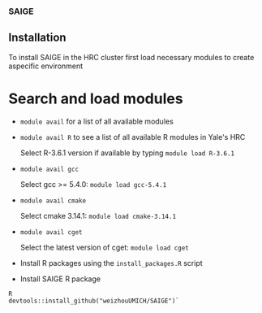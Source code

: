 ### SAIGE

## Installation

To install SAIGE in the HRC cluster first load necessary modules to create aspecific environment

# Search and load modules

* `module avail` for a list of all available modules
 
* `module avail R` to see a list of all available R modules in Yale's HRC

	Select R-3.6.1 version if available by typing `module load R-3.6.1`

* `module avail gcc`

	Select gcc >= 5.4.0: `module load gcc-5.4.1`

* `module avail cmake`

	Select cmake 3.14.1: `module load cmake-3.14.1`

* `module avail cget`

	Select the latest version of cget: `module load cget`

* Install R packages using the `install_packages.R` script

* Install SAIGE R package
	
```
R 
devtools::install_github("weizhouUMICH/SAIGE")`
```


